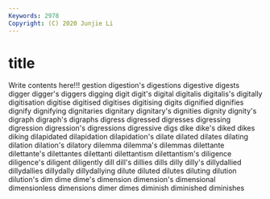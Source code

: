 ```yaml
---
Keywords: 2978
Copyright: (C) 2020 Junjie Li
---
```


# title

Write contents here!!!
gestion 
digestion's 
digestions 
digestive 
digests 
digger 
digger's 
diggers 
digging 
digit
digit's 
digital 
digitalis 
digitalis's 
digitally 
digitisation 
digitise 
digitised 
digitises 
digitising
digits 
dignified 
dignifies 
dignify 
dignifying 
dignitaries 
dignitary 
dignitary's 
dignities 
dignity
dignity's 
digraph 
digraph's 
digraphs 
digress 
digressed 
digresses 
digressing 
digression 
digression's
digressions 
digressive 
digs 
dike 
dike's 
diked 
dikes 
diking 
dilapidated 
dilapidation
dilapidation's 
dilate 
dilated 
dilates 
dilating 
dilation 
dilation's 
dilatory 
dilemma 
dilemma's
dilemmas 
dilettante 
dilettante's 
dilettantes 
dilettanti 
dilettantism 
dilettantism's 
diligence 
diligence's 
diligent
diligently 
dill 
dill's 
dillies 
dills 
dilly 
dilly's 
dillydallied 
dillydallies 
dillydally
dillydallying 
dilute 
diluted 
dilutes 
diluting 
dilution 
dilution's 
dim 
dime 
dime's
dimension 
dimension's 
dimensional 
dimensionless 
dimensions 
dimer 
dimes 
diminish 
diminished 
diminishes

